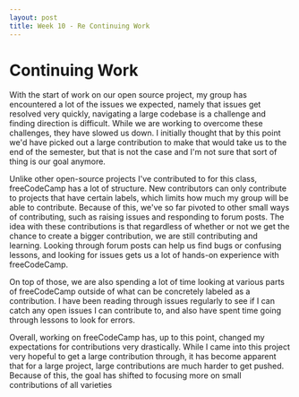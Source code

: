 ```yaml
---
layout: post
title: Week 10 - Re Continuing Work
---
```


# Continuing Work

With the start of work on our open source project, my group has encountered a lot of the issues we expected, namely that issues get resolved very quickly, navigating a large codebase is a challenge and finding direction is difficult. While we are working to overcome these challenges, they have slowed us down. I initially thought that by this point we'd have picked out a large contribution to make that would take us to the end of the semester, but that is not the case and I'm not sure that sort of thing is our goal anymore.

<!--more-->

Unlike other open-source projects I've contributed to for this class, freeCodeCamp has a lot of structure. New contributors can only contribute to projects that have certain labels, which limits how much my group will be able to contribute. Because of this, we've so far pivoted to other small ways of contributing, such as raising issues and responding to forum posts. The idea with these contributions is that regardless of whether or not we get the chance to create a bigger contribution, we are still contributing and learning. Looking through forum posts can help us find bugs or confusing lessons, and looking for issues gets us a lot of hands-on experience with freeCodeCamp.

On top of those, we are also spending a lot of time looking at various parts of freeCodeCamp outside of what can be concretely labeled as a contribution. I have been reading through issues regularly to see if I can catch any open issues I can contribute to, and also have spent time going through lessons to look for errors.

Overall, working on freeCodeCamp has, up to this point, changed my expectations for contributions very drastically. While I came into this project very hopeful to get a large contribution through, it has become apparent that for a large project, large contributions are much harder to get pushed. Because of this, the goal has shifted to focusing more on small contributions of all varieties